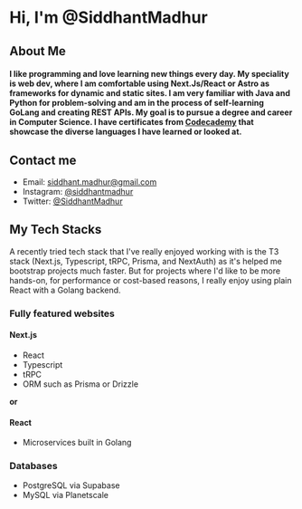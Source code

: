 # Hi, I'm @SiddhantMadhur

## About Me
#### I like programming and love learning new things every day. My speciality is web dev, where I am comfortable using Next.Js/React or Astro as frameworks for dynamic and static sites. I am very familiar with Java and Python for problem-solving and am in the process of self-learning GoLang and creating REST APIs. My goal is to pursue a degree and career in Computer Science. I have certificates from [Codecademy](https://www.codecademy.com/profiles/siddhantmadhur) that showcase the diverse languages I have learned or looked at.


## Contact me
- Email: siddhant.madhur@gmail.com
- Instagram: [@siddhantmadhur](https://www.instagram.com/siddhantmadhur/)
- Twitter: [@SiddhantMadhur](https://twitter.com/siddhantmadhur)



## My Tech Stacks
A recently tried tech stack that I've really enjoyed working with is the T3 stack (Next.js, Typescript, tRPC, Prisma, and NextAuth) as it's helped me bootstrap projects much faster. But for projects where I'd like to be more hands-on, for performance or cost-based reasons, I really enjoy using plain React with a Golang backend.

### Fully featured websites
#### Next.js
  - React
  - Typescript
  - tRPC
  - ORM such as Prisma or Drizzle
    
**or**
#### React
  - Microservices built in Golang

### Databases

- PostgreSQL via Supabase
- MySQL via Planetscale
